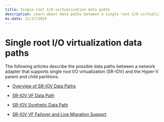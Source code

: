 ```yaml
---
title: Single root I/O virtualization data paths
description: Learn about data paths between a single root I/O virtualization interface and the Hyper-V parent and child partitions.
ms.date: 12/17/2024
---
```


# Single root I/O virtualization data paths

The following articles describe the possible data paths between a network adapter that supports single root I/O virtualization (SR-IOV) and the Hyper-V parent and child partitions.

- [Overview of SR-IOV Data Paths](overview-of-sr-iov-data-paths.md)

- [SR-IOV VF Data Path](sr-iov-vf-data-path.md)

- [SR-IOV Synthetic Data Path](sr-iov-synthetic-data-path.md)

- [SR-IOV VF Failover and Live Migration Support](sr-iov-vf-failover-and-live-migration-support.md)


